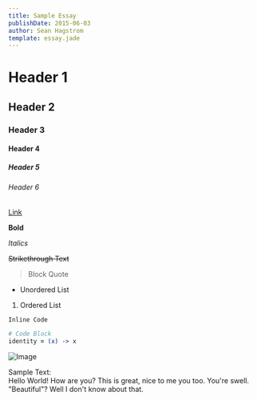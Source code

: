 ```yaml
---
title: Sample Essay
publishDate: 2015-06-03
author: Sean Hagstrom 
template: essay.jade
---
```


# Header 1
## Header 2
### Header 3
#### Header 4
##### Header 5
###### Header 6

[Link](/)

__Bold__

*Italics*

~~Strikethrough Text~~

> Block Quote

* Unordered List


1. Ordered List

`Inline Code`

```coffeescript
# Code Block
identity = (x) -> x
```

![Image](http://i.giphy.com/SdYnnxQ30OahG.gif "Title")

Sample Text:  
Hello World! How are you? This is great, nice to me you too. You're swell. "Beautiful"? Well I don't know about that.
